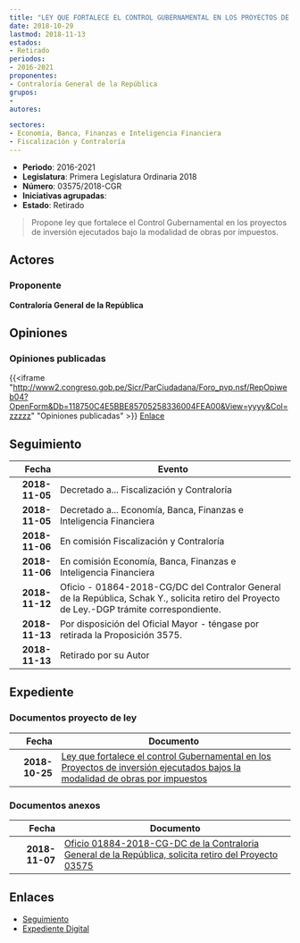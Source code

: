 ```yaml
---
title: "LEY QUE FORTALECE EL CONTROL GUBERNAMENTAL EN LOS PROYECTOS DE INVERSIÓN EJECUTADOS BAJO LA MODALIDAD DE OBRAS POR IMPUESTOS"
date: 2018-10-29
lastmod: 2018-11-13
estados:
- Retirado
periodos:
- 2016-2021
proponentes:
- Contraloría General de la República
grupos:
- 
autores:

sectores:
- Economía, Banca, Finanzas e Inteligencia Financiera
- Fiscalización y Contraloría
---
```

- **Periodo**: 2016-2021
- **Legislatura**: Primera Legislatura Ordinaria 2018
- **Número**: 03575/2018-CGR
- **Iniciativas agrupadas**: 
- **Estado**: Retirado

> Propone ley que fortalece el Control Gubernamental en los proyectos de inversión ejecutados bajo la modalidad de obras por impuestos.


## Actores

### Proponente

**Contraloría General de la República**

## Opiniones

### Opiniones publicadas

{{<iframe "http://www2.congreso.gob.pe/Sicr/ParCiudadana/Foro_pvp.nsf/RepOpiweb04?OpenForm&Db=118750C4E5BBE85705258336004FEA00&View=yyyy&Col=zzzzz" "Opiniones publicadas" >}}
[Enlace](http://www2.congreso.gob.pe/Sicr/ParCiudadana/Foro_pvp.nsf/RepOpiweb04?OpenForm&Db=118750C4E5BBE85705258336004FEA00&View=yyyy&Col=zzzzz)


## Seguimiento

| Fecha | Evento |
|------:|--------|
| **2018-11-05** | Decretado a... Fiscalización y Contraloría |
| **2018-11-05** | Decretado a... Economía, Banca, Finanzas e Inteligencia Financiera |
| **2018-11-06** | En comisión Fiscalización y Contraloría |
| **2018-11-06** | En comisión Economía, Banca, Finanzas e Inteligencia Financiera |
| **2018-11-12** | Oficio - 01864-2018-CG/DC del Contralor General de la República, Schak Y., solicita retiro del Proyecto de Ley.-DGP trámite correspondiente. |
| **2018-11-13** | Por disposición del Oficial Mayor - téngase por retirada la Proposición 3575. |
| **2018-11-13** | Retirado por su Autor |

## Expediente

### Documentos proyecto de ley

| Fecha | Documento |
|------:|-----------|
| **2018-10-25** | [Ley que fortalece el control Gubernamental en los Proyectos de inversión ejecutados bajos la modalidad de obras por impuestos](http://www.leyes.congreso.gob.pe/Documentos/2016_2021/Proyectos_de_Ley_y_de_Resoluciones_Legislativas/PL0357520181025.pdf) |

### Documentos anexos

| Fecha | Documento |
|------:|-----------|
| **2018-11-07** | [Oficio 01884-2018-CG-DC de la Contraloria General de la República, solicita retiro del Proyecto 03575](http://www.leyes.congreso.gob.pe/Documentos/2016_2021/Oficios/Otras_Instituciones/OFICIO-01884-2018-CG-DC.pdf) |

## Enlaces

- [Seguimiento](http://www2.congreso.gob.pe/Sicr/TraDocEstProc/CLProLey2016.nsf/f7fff46988ca05b1052578e100829cc7/dd6a071566a5c2dd05258335007df614?OpenDocument)
- [Expediente Digital](http://www2.congreso.gob.pe/Sicr/TraDocEstProc/Expvirt_2011.nsf/visbusqptramdoc1621/03575?opendocument)

